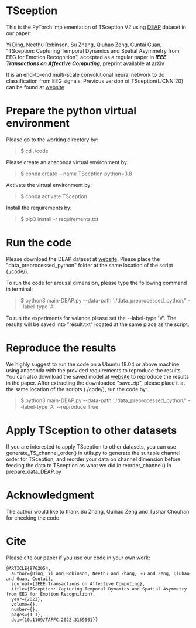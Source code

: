 # TSception
This is the PyTorch implementation of TSception V2 using [DEAP](http://www.eecs.qmul.ac.uk/mmv/datasets/deap/) dataset in our paper:

Yi Ding, Neethu Robinson, Su Zhang, Qiuhao Zeng, Cuntai Guan, "TSception: Capturing Temporal Dynamics and Spatial Asymmetry from EEG for Emotion Recognition", accepted as a regular paper in _**IEEE Transactions on Affective Computing**_, preprint available at [arXiv](https://arxiv.org/abs/2104.02935)

It is an end-to-end multi-scale convolutional neural network to do classification from EEG signals. Previous version of TSception(IJCNN'20) can be found at [website](https://github.com/deepBrains/TSception)

# Prepare the python virtual environment

Please go to the working directory by:

> $ cd ./code

Please create an anaconda virtual environment by:

> $ conda create --name TSception python=3.8

Activate the virtual environment by:

> $ conda activate TSception

Install the requirements by:

> $ pip3 install -r requirements.txt
 
# Run the code
Please download the DEAP dataset at [website](http://www.eecs.qmul.ac.uk/mmv/datasets/deap/). Please place the "data_preprocessed_python" folder at the same location of the script (./code/).

To run the code for arousal dimension, please type the following command in terminal:

> $ python3 main-DEAP.py --data-path './data_preprocessed_python/' --label-type 'A'

To run the experiments for valance please set the --label-type 'V'. The results will be saved into "result.txt" located at the same place as the script. 

# Reproduce the results
We highly suggest to run the code on a Ubuntu 18.04 or above machine using anaconda with the provided requirements to reproduce the results. 
You can also download the saved model at [website](https://drive.google.com/file/d/1HRr0IuWlvuJgPc6jVvo-QxMxKuugsGTw/view?usp=sharing) to reproduce the results in the paper. After extracting the downloaded "save.zip", please place it at the same location of the scripts (./code/), run the code by:

> $ python3 main-DEAP.py --data-path './data_preprocessed_python/' --label-type 'A' --reproduce True

# Apply TSception to other datasets
If you are interested to apply TSception to other datasets, you can use generate_TS_channel_order() in utils.py to generate the suitable channel order for TSception, and reorder your data on channel dimension before feeding the data to TSception as what we did in reorder_channel() in prepare_data_DEAP.py

# Acknowledgment
The author would like to thank Su Zhang, Quihao Zeng and Tushar Chouhan for checking the code

# Cite
Please cite our paper if you use our code in your own work:

```
@ARTICLE{9762054,
  author={Ding, Yi and Robinson, Neethu and Zhang, Su and Zeng, Qiuhao and Guan, Cuntai},
  journal={IEEE Transactions on Affective Computing}, 
  title={TSception: Capturing Temporal Dynamics and Spatial Asymmetry from EEG for Emotion Recognition}, 
  year={2022},
  volume={},
  number={},
  pages={1-1},
  doi={10.1109/TAFFC.2022.3169001}}
```
